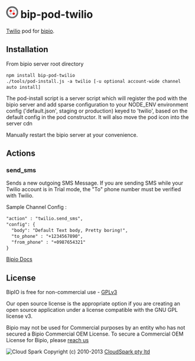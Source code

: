 ![Twilio](twilio.png) bip-pod-twilio
=======

[Twilio](https://www.twilio.com/) pod for [bipio](https://bip.io).  

## Installation

From bipio server root directory

    npm install bip-pod-twilio
    ./tools/pod-install.js -a twilio [-u optional account-wide channel auto install]

The pod-install script is a server script which will register the pod with the bipio server and add sparse
configuration to your NODE_ENV environment config ('default.json', staging or production)
keyed to 'twilio', based on the default config in the pod constructor.  It will also move the
pod icon into the server cdn

Manually restart the bipio server at your convenience.

## Actions

### send_sms

Sends a new outgoing SMS Message. If you are sending SMS while your Twilio 
account is in Trial mode, the "To" phone number must be verified with Twilio.

Sample Channel Config :

```
"action" : "twilio.send_sms",
"config": {
  "body": "Default Text body, Pretty boring!",
  "to_phone" : "+1234567890",
  "from_phone" : "+0987654321"
}
```

[Bipio Docs](https://bip.io/docs/pods/twilio)

## License

BipIO is free for non-commercial use - [GPLv3](http://www.gnu.org/copyleft/gpl.html)

Our open source license is the appropriate option if you are creating an open source application under a license compatible with the GNU GPL license v3. 

Bipio may not be used for Commercial purposes by an entity who has not secured a Bipio Commercial OEM License.  To secure a Commercial OEM License for Bipio,
please [reach us](mailto:enquiries@cloudspark.com.au)

![Cloud Spark](http://www.cloudspark.com.au/cdn/static/img/cs_logo.png "Cloud Spark - Rapid Web Stacks Built Beautifully")
Copyright (c) 2010-2013  [CloudSpark pty ltd](http://www.cloudspark.com.au)